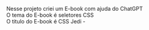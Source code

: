Nesse projeto criei um E-book com ajuda do ChatGPT <br>
O tema do E-book é seletores CSS <br>
O titulo do E-book é CSS Jedi - 
